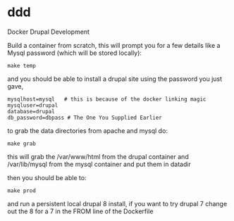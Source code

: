 ddd
===

Docker Drupal Development

Build a container from scratch, this will prompt you for a few details like a Mysql password (which will be stored locally):

```
make temp
```

and you should be able to install a drupal site using the password you just gave,
```
mysqlhost=mysql   # this is because of the docker linking magic
mysqluser=drupal
database=drupal
db_password=dbpass # The One You Supplied Earlier
```

to grab the data directories from apache and mysql do:
```
make grab
```
this will grab the /var/www/html from the drupal container and /var/lib/mysql from the mysql container and put them in datadir

then you should be able to:
```
make prod
```

and run a persistent local drupal 8 install, if you want to try drupal 7 change out the 8 for a 7 in the FROM line of the Dockerfile
